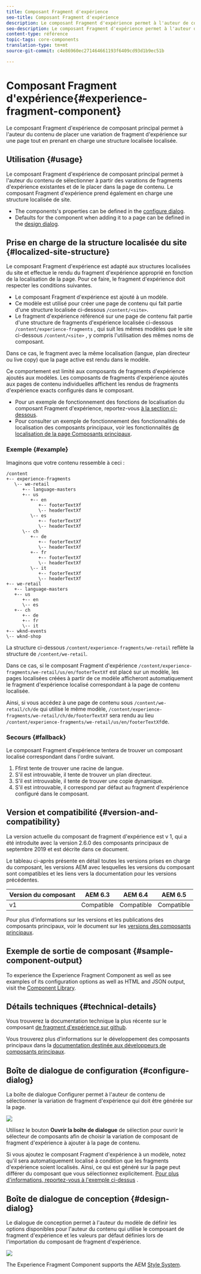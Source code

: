 ```yaml
---
title: Composant Fragment d'expérience
seo-title: Composant Fragment d'expérience
description: Le composant Fragment d'expérience permet à l'auteur de contenu d'ajouter une variation de fragment d'expérience à une page.
seo-description: Le composant Fragment d'expérience permet à l'auteur de contenu d'ajouter une variation de fragment d'expérience à une page.
content-type: référence
topic-tags: core-components
translation-type: tm+mt
source-git-commit: c4e86960ec271464661193f6409cd93d1b9ec51b

---
```



# Composant Fragment d'expérience{#experience-fragment-component}

Le composant Fragment d'expérience de composant principal permet à l'auteur du contenu de placer une variation de fragment d'expérience sur une page tout en prenant en charge une structure localisée localisée.

## Utilisation {#usage}

Le composant Fragment d'expérience de composant principal permet à l'auteur du contenu de sélectionner à partir des varations de fragments d'expérience existantes et de le placer dans la page de contenu. Le composant Fragment d'expérience prend également en charge une structure localisée de site.

* The components's properties can be defined in the [configure dialog](#configure-dialog).
* Defaults for the component when adding it to a page can be defined in the [design dialog](#design-dialog).

## Prise en charge de la structure localisée du site {#localized-site-structure}

Le composant Fragment d'expérience est adapté aux structures localisées du site et effectue le rendu du fragment d'expérience approprié en fonction de la localisation de la page. Pour ce faire, le fragment d'expérience doit respecter les conditions suivantes.

* Le composant Fragment d'expérience est ajouté à un modèle.
* Ce modèle est utilisé pour créer une page de contenu qui fait partie d'une structure localisée ci-dessous `/content/<site>`.
* Le fragment d'expérience référencé sur une page de contenu fait partie d'une structure de fragments d'expérience localisée ci-dessous `/content/experience-fragments` , qui suit les mêmes modèles que le site ci-dessous `/content/<site>` , y compris l'utilisation des mêmes noms de composant.

Dans ce cas, le fragment avec la même localisation (langue, plan directeur ou live copy) que la page active est rendu dans le modèle.

Ce comportement est limité aux composants de fragments d'expérience ajoutés aux modèles. Les composants de fragments d'expérience ajoutés aux pages de contenu individuelles affichent les rendus de fragments d'expérience exacts configurés dans le composant.

* Pour un exemple de fonctionnement des fonctions de localisation du composant Fragment d'expérience, reportez-vous [à la section ci-dessous](#example).
* Pour consulter un exemple de fonctionnement des fonctionnalités de localisation des composants principaux, voir les fonctionnalités [de localisation de la page Composants principaux](localization.md).

### Exemple {#example}

Imaginons que votre contenu ressemble à ceci :

```
/content
+-- experience-fragments
   \-- we-retail
      +-- language-masters
      +-- us
         +-- en
            +-- footerTextXf
            \-- headerTextXf
         \-- es
            +-- footerTextXf
            \-- headerTextXf
      \-- ch
         +-- de
            +-- footerTextXf
            \-- headerTextXf
         +-- fr
            +-- footerTextXf
            \-- headerTextXf
         \-- it
            +-- footerTextXf
            \-- headerTextXf
+-- we-retail
   +-- language-masters
   +-- us
      +-- en
      \-- es
   +-- ch
      +-- de
      +-- fr
      \-- it
+-- wknd-events
\-- wknd-shop
```

La structure ci-dessous `/content/experience-fragments/we-retail` reflète la structure de `/content/we-retail`.

Dans ce cas, si le composant Fragment d'expérience `/content/experience-fragments/we-retail/us/en/footerTextXf` est placé sur un modèle, les pages localisées créées à partir de ce modèle afficheront automatiquement le fragment d'expérience localisé correspondant à la page de contenu localisée.

Ainsi, si vous accédez à une page de contenu sous `/content/we-retail/ch/de` qui utilise le même modèle, `/content/experience-fragments/we-retail/ch/de/footerTextXf` sera rendu au lieu `/content/experience-fragments/we-retail/us/en/footerTextXf`de.

### Secours {#fallback}

Le composant Fragment d'expérience tentera de trouver un composant localisé correspondant dans l'ordre suivant.

1. Ffirst tente de trouver une racine de langue.
1. S'il est introuvable, il tente de trouver un plan directeur.
1. S'il est introuvable, il tente de trouver une copie dynamique.
1. S'il est introuvable, il correspond par défaut au fragment d'expérience configuré dans le composant.

## Version et compatibilité {#version-and-compatibility}

La version actuelle du composant de fragment d'expérience est v 1, qui a été introduite avec la version 2.6.0 des composants principaux de septembre 2019 et est décrite dans ce document.

Le tableau ci-après présente en détail toutes les versions prises en charge du composant, les versions AEM avec lesquelles les versions du composant sont compatibles et les liens vers la documentation pour les versions précédentes.

| Version du composant | AEM 6.3 | AEM 6.4 | AEM 6.5 |
|--- |--- |--- |---|
| v1 | Compatible | Compatible | Compatible |

Pour plus d’informations sur les versions et les publications des composants principaux, voir le document sur les [versions des composants principaux](versions.md).

## Exemple de sortie de composant {#sample-component-output}

To experience the Experience Fragment Component as well as see examples of its configuration options as well as HTML and JSON output, visit the [Component Library](http://opensource.adobe.com/aem-core-wcm-components/library/experience-fragment.html).

## Détails techniques {#technical-details}

Vous trouverez la documentation technique la plus récente sur le composant [de fragment d'expérience sur github](https://github.com/adobe/aem-core-wcm-components/tree/master/content/src/content/jcr_root/apps/core/wcm/components/experience-fragment/v1/experience-fragment).

Vous trouverez plus d’informations sur le développement des composants principaux dans la [documentation destinée aux développeurs de composants principaux](developing.md).

## Boîte de dialogue de configuration {#configure-dialog}

La boîte de dialogue Configurer permet à l'auteur de contenu de sélectionner la variation de fragment d'expérience qui doit être générée sur la page.

![](assets/screen-shot-2019-08-23-10.49.21.png)

Utilisez le bouton **Ouvrir la boîte de dialogue** de sélection pour ouvrir le sélecteur de composants afin de choisir la variation de composant de fragment d'expérience à ajouter à la page de contenu.

Si vous ajoutez le composant Fragment d'expérience à un modèle, notez qu'il sera automatiquement localisé à condition que les fragments d'expérience soient localisés. Ainsi, ce qui est généré sur la page peut différer du composant que vous sélectionnez explicitement. [Pour plus d'informations, reportez-vous à l'exemple ci-dessus](#example) .

## Boîte de dialogue de conception {#design-dialog}

Le dialogue de conception permet à l'auteur du modèle de définir les options disponibles pour l'auteur du contenu qui utilise le composant de fragment d'expérience et les valeurs par défaut définies lors de l'importation du composant de fragment d'expérience.

![](assets/screen-shot-2019-08-23-10.48.36.png)

The Experience Fragment Component supports the AEM [Style System](authoring.md#component-styling).
